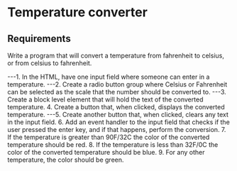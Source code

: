 # Temperature converter

## Requirements

Write a program that will convert a temperature from fahrenheit to celsius, or from celsius to fahrenheit.

---1. In the HTML, have one input field where someone can enter in a temperature.
---2. Create a radio button group where Celsius or Fahrenheit can be selected as the scale that the number should be converted to.
---3. Create a block level element that will hold the text of the converted temperature.
4. Create a button that, when clicked, displays the converted temperature.
---5. Create another button that, when clicked, clears any text in the input field.
6. Add an event handler to the input field that checks if the user pressed the enter key, and if that happens, perform the conversion.
7. If the temperature is greater than 90F/32C the color of the converted temperature should be red.
8. If the temperature is less than 32F/0C the color of the converted temperature should be blue.
9. For any other temperature, the color should be green.
<!-- 
```js
function toCelsius () {

}

function toFahrenheit () {

}

// Get a reference to the button element in the DOM
var button = document.getElementById("converter");

// This function should determine which conversion should
// happen based on which radio button is selected.
function determineConverter (clickEvent) {
  console.log("event", clickEvent);
}

// Assign a function to be executed when the button is clicked
button.addEventListener("click", determineConverter);
``` -->
